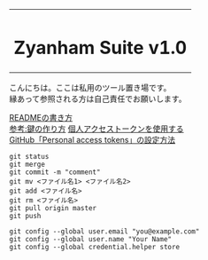 <table style="width:100%">
<tr>
<th width="100%" colspan="6"><h1>Zyanham Suite v1.0</h2>
</th>
</table>
  
こんにちは。ここは私用のツール置き場です。  
縁あって参照される方は自己責任でお願いします。

[READMEの書き方](https://help.github.com/ja/github/writing-on-github/basic-writing-and-formatting-syntax)  
[参考:鍵の作り方](https://qiita.com/drapon/items/441e18452b25060d61f1)
[個人アクセストークンを使用する](https://docs.github.com/ja/authentication/keeping-your-account-and-data-secure/creating-a-personal-access-token)  
[GitHub「Personal access tokens」の設定方法](https://qiita.com/kz800/items/497ec70bff3e555dacd0)  

```
git status  
git merge  
git commit -m "comment"  
git mv <ファイル名1> <ファイル名2>
git add <ファイル名>  
git rm <ファイル名>  
git pull origin master  
git push  

git config --global user.email "you@example.com"  
git config --global user.name "Your Name"  
git config --global credential.helper store

```
